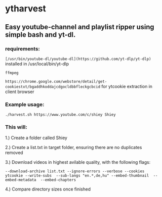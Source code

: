 # ytharvest

## Easy youtube-channel and playlist ripper using simple bash and yt-dl.

### requirements: 

```[/usr/bin/youtube-dl/youtube-dl](https://github.com/yt-dlp/yt-dlp)```  installed in /usr/local/bin/yt-dlp

```ffmpeg```

```https://chrome.google.com/webstore/detail/get-cookiestxt/bgaddhkoddajcdgocldbbfleckgcbcid``` for ytcookie extraction in client browser


### Example usage:

```./harvest.sh https://www.youtube.com/c/shiey Shiey```

### This will:
1.) Create a folder called Shiey

2.) Create a list.txt in target folder, ensuring there are no duplicates removed

3.) Download videos in highest avilable quality, with the following flags:

```--download-archive list.txt --ignore-errors --verbose --cookies ytcookie --write-subs  --sub-langs "en.*,de,hu" --embed-thumbnail  --embed-metadata  --embed-chapters```

4.) Compare directory sizes once finished
